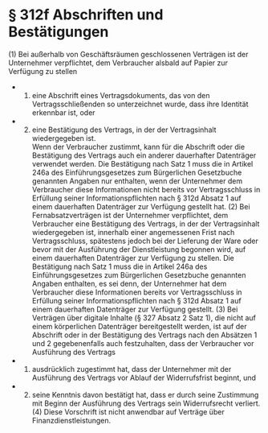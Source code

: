 # § 312f Abschriften und Bestätigungen
(1) Bei außerhalb von Geschäftsräumen geschlossenen Verträgen ist der Unternehmer verpflichtet, dem Verbraucher alsbald auf Papier zur Verfügung zu stellen
* 1. eine Abschrift eines Vertragsdokuments, das von den Vertragsschließenden so unterzeichnet wurde, dass ihre Identität erkennbar ist, oder
* 2. eine Bestätigung des Vertrags, in der der Vertragsinhalt wiedergegeben ist.  
Wenn der Verbraucher zustimmt, kann für die Abschrift oder die Bestätigung des Vertrags auch ein anderer dauerhafter Datenträger verwendet werden. Die Bestätigung nach Satz 1 muss die in Artikel 246a des Einführungsgesetzes zum Bürgerlichen Gesetzbuche genannten Angaben nur enthalten, wenn der Unternehmer dem Verbraucher diese Informationen nicht bereits vor Vertragsschluss in Erfüllung seiner Informationspflichten nach § 312d Absatz 1 auf einem dauerhaften Datenträger zur Verfügung gestellt hat.
(2) Bei Fernabsatzverträgen ist der Unternehmer verpflichtet, dem Verbraucher eine Bestätigung des Vertrags, in der der Vertragsinhalt wiedergegeben ist, innerhalb einer angemessenen Frist nach Vertragsschluss, spätestens jedoch bei der Lieferung der Ware oder bevor mit der Ausführung der Dienstleistung begonnen wird, auf einem dauerhaften Datenträger zur Verfügung zu stellen. Die Bestätigung nach Satz 1 muss die in Artikel 246a des Einführungsgesetzes zum Bürgerlichen Gesetzbuche genannten Angaben enthalten, es sei denn, der Unternehmer hat dem Verbraucher diese Informationen bereits vor Vertragsschluss in Erfüllung seiner Informationspflichten nach § 312d Absatz 1 auf einem dauerhaften Datenträger zur Verfügung gestellt.
(3) Bei Verträgen über digitale Inhalte (§ 327 Absatz 2 Satz 1), die nicht auf einem körperlichen Datenträger bereitgestellt werden, ist auf der Abschrift oder in der Bestätigung des Vertrags nach den Absätzen 1 und 2 gegebenenfalls auch festzuhalten, dass der Verbraucher vor Ausführung des Vertrags
* 1. ausdrücklich zugestimmt hat, dass der Unternehmer mit der Ausführung des Vertrags vor Ablauf der Widerrufsfrist beginnt, und
* 2. seine Kenntnis davon bestätigt hat, dass er durch seine Zustimmung mit Beginn der Ausführung des Vertrags sein Widerrufsrecht verliert.  
(4) Diese Vorschrift ist nicht anwendbar auf Verträge über Finanzdienstleistungen.